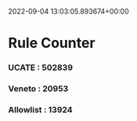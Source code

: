 2022-09-04 13:03:05.893674+00:00
# Rule Counter 
 ### UCATE : 502839

 ### Veneto : 20953

 ### Allowlist : 13924